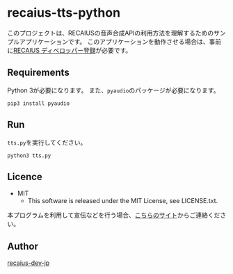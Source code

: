 # recaius-tts-python
このプロジェクトは、RECAIUSの音声合成APIの利用方法を理解するためのサンプルアプリケーションです。
このアプリケーションを動作させる場合は、事前に[RECAIUS ディベロッパー登録](https://developer.recaius.io/jp/top.html)が必要です。

## Requirements
Python 3が必要になります。
また、`pyaudio`のパッケージが必要になります。

```
pip3 install pyaudio
```


## Run
`tts.py`を実行してください。

```
python3 tts.py
```

## Licence
* MIT
    * This software is released under the MIT License, see LICENSE.txt.

本プログラムを利用して宣伝などを行う場合、[こちらのサイト](https://developer.recaius.io/jp/contact.html)からご連絡ください。

## Author

[recaius-dev-jp](https://github.com/recaius-dev-jp)
